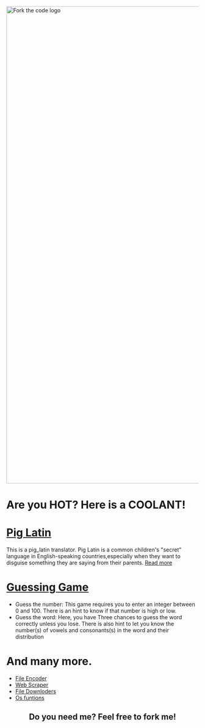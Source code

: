 <img src = "https://avatars1.githubusercontent.com/u/10345668?s=200&v=4" alt = "Fork the code logo" width = "1250px">


# Are you HOT? Here is a COOLANT!

# [Pig Latin](Pig_latin.ipynb)
This is a pig_latin translator. Pig Latin is a common children's "secret" language in English-speaking countries,especially when they want to disguise something they are saying from their parents. [Read more]('http://mng.bz/YrON')


# [Guessing Game](Guessing_games.ipynb)
- Guess the number: This game requires you to enter an integer between 0 and 100. There is an hint to know if that number is high or low.
- Guess the word: Here, you have Three chances to guess the word correctly unless you lose. There is also hint to let you know the number(s) of vowels and consonants(s) in the word and their distribution

# And many more.
- [File Encoder](Downloading_files.ipynb)
- [Web Scraper](Web_scraping.ipynb)
- [File Downloders](Downloading_files.ipynb)
- [Os funtions](OS_function)
 
<h2 align = "center">Do you need me? Feel free to fork me!</h2>